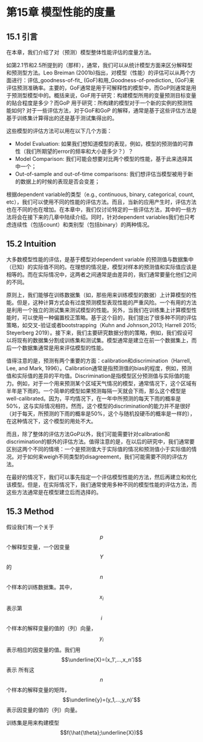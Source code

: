 # 第15章 模型性能的度量

## 15.1 引言

在本章，我们介绍了对（预测）模型整体性能评估的度量方法。

如第2.1节和2.5所提到的（那样），通常，我们可以从统计模型方面来区分解释型和预测型方法。Leo Breiman \(2001b\)指出，对模型（性能）的评估可以从两个方面进行：评估_goodness-of-fit_ \(GoF\)和用_Goodness-of-prediction_ \(GoF\)来评估预测准确率。主要的，GoF通常是用于可解释性的模型中，而GoP则通常是用于预测型模型中的。概括来说，GoF用于研究：构建模型所用的变量预测目标变量的贴合程度是多少？而GoP 用于研究：所构建的模型对于一个新的实例的预测性能如何? 对于一些评估方法，对于GoF和GoP 的解释，通常是基于这些评估方法是基于训练集计算得出的还是基于测试集得出的。

这些模型的评估方法可以用在以下几个方面：

* Model Evaluation: 如果我们想知道模型的表现，例如，模型的预测值的可靠性（我们所期望的error的频率和大小是多少？）？
* Model Comparison: 我们可能会想要对比两个模型的性能，基于此来选择其中一个；
* Out-of-sample and out-of-time comparisons: 我们想评估当模型被用于新的数据上的时候的表现是否会变差；

根据dependent variable的类型（e.g., continuous, binary, categorical, count, etc），我们可以使用不同的性能的评估方法。而且，当新的应用产生时，评估方法也在不同的也在增加。在本章中，我们仅讨论特定的一些评估方法，其中的一些方法将会在接下来的几章中陆续介绍。同时，针对dependent variables我们也只考虑连续性（包括count）和类别型（包括binary）的两种情况。

## 15.2 Intuition

大多数模型性能的评估，是基于模型对dependent variable 的预测值与数据集中（已知）的实际值不同的。在理想的情况是，模型对样本的预测值和实际值应该是相等的。而在实际情况中，这两者之间通常是由差异的，我们通常要量化他们之间的不同。

原则上，我们能够在训练数据集（如，那些用来训练模型的数据）上计算模型的性能。但是，这种计算方式会有过度预测模型表现性能的严重风险。一个有用的方法是利用一个独立的测试集来测试模型的性能。另外，当我们在训练集上计算模型性能时，可以使用一种偏置校正策略。基于这个目的，我们提出了很多种不同的评估策略，如交叉-验证或者bootstrapping（Kuhn and Johnson,2013; Harrell 2015; Steyerberg 2019）。接下来，我们主要研究数据分割的策略，例如，我们假设可以将现有的数据集分割成训练集和测试集。模型通常是建立在前一个数据集上，而后一个数据集通常是用来评估模型的性能。

值得注意的是，预测有两个重要的方面：calibration和discrimination（Harrell, Lee, and Mark, 1996）。Calibration通常是指预测值的bias的程度，例如，预测值和实际值的差异的平均值。Discrimination是指模型区分预测值与实际值的能力。例如，对于一个用来预测某个区域天气情况的模型，通常情况下，这个区域有半年是下雨的。一个简单的模型如果预测每隔一天就会下雨，那么这个模型是well-calibrated。因为，平均情况下，在一年中所预测的每天下雨的概率是50%，这与实际情况相符。然而，这个模型的discrimination的能力并不是很好（对于每天，所预测的下雨的概率是50%，这个与随机投硬币的概率是一样的），在这种情况下，这个模型的用处不大。

而且，除了整体的评估方法GoP以外，我们可能需要针对calibration和discrimination的额外的评估方法。值得注意的是，在以后的研究中，我们通常要区别这两个不同的情境：一个是预测值大于实际值的情况和预测值小于实际值的情况。对于如何来weigh不同类型的disagreement，我们可能需要不同的评估方法。

在最好的情况下，我们可以事先指定一个评估模型性能的方法，然后再建立和优化该模型。但是，在实际情况下，我们通常使用多种不同的模型性能的评估方法，而这些方法通常是在模型建立后而选择的。

## 15.3 Method

假设我们有一个关于 $$p$$ 个解释型变量，一个因变量 $$Y$$ 的 $$n $$个样本的训练数据集。其中，$$x_i$$ 表示第 $$i$$ 个样本的解释变量的值的（列）向量， $$y_i$$ 表示相应的因变量的值。我们用 $$\underline{X}=(x_1',...,x_n')$$ 表示 所有这$$n $$ 个样本的解释变量的矩阵， $$\underline{y}=(y_1,...,y_n)'$$ 表示因变量的值的（列）向量。

训练集是用来构建模型  $$f(\hat{\theta};\underline{X})$$ 







